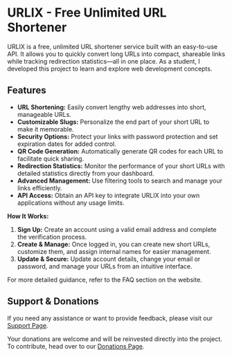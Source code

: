 # URLIX - Free Unlimited URL Shortener

URLIX is a free, unlimited URL shortener service built with an easy-to-use API. It allows you to quickly convert long URLs into compact, shareable links while tracking redirection statistics—all in one place. As a student, I developed this project to learn and explore web development concepts.

## Features

- **URL Shortening:** Easily convert lengthy web addresses into short, manageable URLs.
- **Customizable Slugs:** Personalize the end part of your short URL to make it memorable.
- **Security Options:** Protect your links with password protection and set expiration dates for added control.
- **QR Code Generation:** Automatically generate QR codes for each URL to facilitate quick sharing.
- **Redirection Statistics:** Monitor the performance of your short URLs with detailed statistics directly from your dashboard.
- **Advanced Management:** Use filtering tools to search and manage your links efficiently.
- **API Access:** Obtain an API key to integrate URLIX into your own applications without any usage limits.

**How It Works:**

1. **Sign Up:** Create an account using a valid email address and complete the verification process.
2. **Create & Manage:** Once logged in, you can create new short URLs, customize them, and assign internal names for easier management.
3. **Update & Secure:** Update account details, change your email or password, and manage your URLs from an intuitive interface.

For more detailed guidance, refer to the FAQ section on the website.

## Support & Donations

If you need any assistance or want to provide feedback, please visit our [Support Page](https://app.urlix.me/contact).

Your donations are welcome and will be reinvested directly into the project. To contribute, head over to our [Donations Page](https://app.urlix.me/donate).
